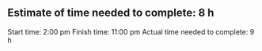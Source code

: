 ## Estimate of time needed to complete: 8 h

Start time: 2:00 pm
Finish time: 11:00 pm
Actual time needed to complete: 9 h

